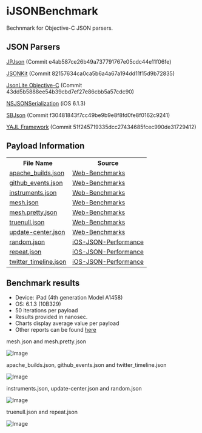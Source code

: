 iJSONBenchmark
==============

Bechnmark for Objective-C JSON parsers.

JSON Parsers
--------

<a href="https://github.com/couchdeveloper/JPJson">JPJson</a> (Commit e4ab587ce26b49a737791767e05cdc44e11f06fe)

<a href="https://github.com/johnezang/JSONKit">JSONKit</a> (Commit 82157634ca0ca5b6a4a67a194dd11f15d9b72835)

<a href="https://github.com/amamchur/jsonlite">JsonLite Objective-C</a> (Commit 43dd5b5888ee54b39cbd7ef27e86cbb5a57cdc90)

<a href="http://developer.apple.com/library/ios/#documentation/Foundation/Reference/NSJSONSerialization_Class/Reference/Reference.html">NSJSONSerialization</a> (iOS 6.1.3)

<a href="https://github.com/stig/json-framework">SBJson</a> (Commit f30481843f7cc49be9b9e8f8fd0fe8f0162c9241)

<a href="https://github.com/gabriel/yajl-objc">YAJL Framework</a> (Commit 51f245719335dcc27434685fcec990de31729412)


Payload Information
-------------------
<table>
    <tr>
        <th>File Name</th>
        <th>Source</th>
    </tr>
    <tr>
        <td><a href="https://github.com/amamchur/iJSONBenchmark/blob/master/payload/apache_builds.json">apache_builds.json</a></td>
        <td><a href="https://github.com/chadaustin/Web-Benchmarks/tree/master/json/testdata">Web-Benchmarks</a></td>
    </tr>
    <tr>
        <td><a href="https://github.com/amamchur/iJSONBenchmark/blob/master/payload/github_events.json">github_events.json</a></td>
        <td><a href="https://github.com/chadaustin/Web-Benchmarks/tree/master/json/testdata">Web-Benchmarks</a></td>
    </tr>
    <tr>
        <td><a href="https://github.com/amamchur/iJSONBenchmark/blob/master/payload/instruments.json">instruments.json</a></td>
        <td><a href="https://github.com/chadaustin/Web-Benchmarks/tree/master/json/testdata">Web-Benchmarks</a></td>
    </tr>
    <tr>
        <td><a href="https://github.com/amamchur/iJSONBenchmark/blob/master/payload/mesh.json">mesh.json</a></td>
        <td><a href="https://github.com/chadaustin/Web-Benchmarks/tree/master/json/testdata">Web-Benchmarks</a></td>
    </tr>
    <tr>
        <td><a href="https://github.com/amamchur/iJSONBenchmark/blob/master/payload/mesh.pretty.json">mesh.pretty.json</a></td>
        <td><a href="https://github.com/chadaustin/Web-Benchmarks/tree/master/json/testdata">Web-Benchmarks</a></td>
    </tr>
    <tr>
        <td><a href="https://github.com/amamchur/iJSONBenchmark/blob/master/payload/truenull.json">truenull.json</a></td>
        <td><a href="https://github.com/chadaustin/Web-Benchmarks/tree/master/json/testdata">Web-Benchmarks</a></td>
    </tr>
    <tr>
        <td><a href="https://github.com/amamchur/iJSONBenchmark/blob/master/payload/update-center.json">update-center.json</a></td>
        <td><a href="https://github.com/chadaustin/Web-Benchmarks/tree/master/json/testdata">Web-Benchmarks</a></td>
    </tr>
    <tr>
        <td><a href="https://github.com/amamchur/iJSONBenchmark/blob/master/payload/random.json">random.json</a></td>
        <td><a href="https://github.com/bontoJR/iOS-JSON-Performance/tree/master/JSONlibs">iOS-JSON-Performance</a></td>
    </tr>
    <tr>
        <td><a href="https://github.com/amamchur/iJSONBenchmark/blob/master/payload/repeat.json">repeat.json</a></td>
        <td><a href="https://github.com/bontoJR/iOS-JSON-Performance/tree/master/JSONlibs">iOS-JSON-Performance</a></td>
    </tr>
    <tr>
        <td><a href="https://github.com/amamchur/iJSONBenchmark/blob/master/payload/twitter_timeline.json">twitter_timeline.json</a></td>
        <td><a href="https://github.com/bontoJR/iOS-JSON-Performance/tree/master/JSONlibs">iOS-JSON-Performance</a></td>
    </tr>
</table>

Benchmark results
------------------

* Device: iPad (4th generation Model A1458)
* OS: 6.1.3 (10B329)
* 50 iterations per payload
* Results provided in nanosec.
* Charts display average value per payload 
* Other reports can be found [here](https://github.com/amamchur/iJSONBenchmark/tree/master/results)

mesh.json and mesh.pretty.json

![Image](../master/charts/mesh.png?raw=true)

apache_builds.json, github_events.json and twitter_timeline.json

![Image](../master/charts/agt.png?raw=true)

instruments.json, update-center.json and random.json

![Image](../master/charts/iur.png?raw=true)

truenull.json and repeat.json

![Image](../master/charts/tnr.png?raw=true)


